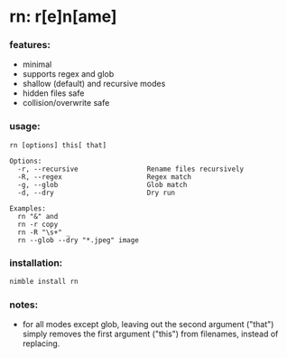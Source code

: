 # rn: r[e]n[ame]


### features:
+ minimal
+ supports regex and glob
+ shallow (default) and recursive modes
+ hidden files safe
+ collision/overwrite safe


### usage:
```
rn [options] this[ that]

Options:
  -r, --recursive                 Rename files recursively
  -R, --regex                     Regex match
  -g, --glob                      Glob match
  -d, --dry                       Dry run

Examples:
  rn "&" and
  rn -r copy
  rn -R "\s+" _
  rn --glob --dry "*.jpeg" image
```


### installation:
```bash
nimble install rn
```


### notes:
+ for all modes except glob, leaving out the second argument ("that") simply removes the first argument ("this") from filenames, instead of replacing.
